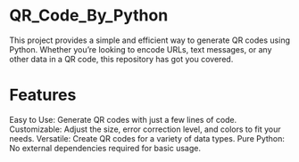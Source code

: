 # QR_Code_By_Python
This project provides a simple and efficient way to generate QR codes using Python. Whether you’re looking to encode URLs, text messages, or any other data in a QR code, this repository has got you covered.
# Features
Easy to Use: Generate QR codes with just a few lines of code.
Customizable: Adjust the size, error correction level, and colors to fit your needs.
Versatile: Create QR codes for a variety of data types.
Pure Python: No external dependencies required for basic usage.
